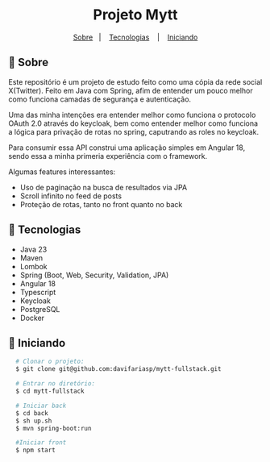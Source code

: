 <h1 align="center">
  Projeto Mytt
</h1>


<p align="center">
  <a href="#page_with_curl-sobre">Sobre</a>&nbsp;&nbsp;&nbsp;|&nbsp;&nbsp;&nbsp;
  <a href="#hammer-tecnologias">Tecnologias</a>
  &nbsp;&nbsp;&nbsp;|&nbsp;&nbsp;&nbsp;
  <a href="#rocket-iniciando">Iniciando</a>
</p>


## :page_with_curl: Sobre

Este repositório é um projeto de estudo feito como uma cópia da rede social X(Twitter). Feito em Java com Spring, afim de entender um pouco melhor como funciona camadas de segurança e autenticação.

Uma das minha intenções era entender melhor como funciona o protocolo OAuth 2.0 através do keycloak, bem como entender melhor como funciona a lógica para privação de rotas no spring, caputrando as roles no keycloak.

Para consumir essa API construi uma aplicação simples em Angular 18, sendo essa a minha primeria experiência com o framework.

Algumas features interessantes:
- Uso de paginação na busca de resultados via JPA
- Scroll infinito no feed de posts
- Proteção de rotas, tanto no front quanto no back


## :hammer: Tecnologias

- Java 23
- Maven
- Lombok
- Spring (Boot, Web, Security, Validation, JPA)
- Angular 18
- Typescript
- Keycloak
- PostgreSQL
- Docker

## :rocket: Iniciando
``` bash
  # Clonar o projeto:
  $ git clone git@github.com:davifariasp/mytt-fullstack.git

  # Entrar no diretório:
  $ cd mytt-fullstack

  # Iniciar back
  $ cd back
  $ sh up.sh
  $ mvn spring-boot:run

  #Iniciar front
  $ npm start
```